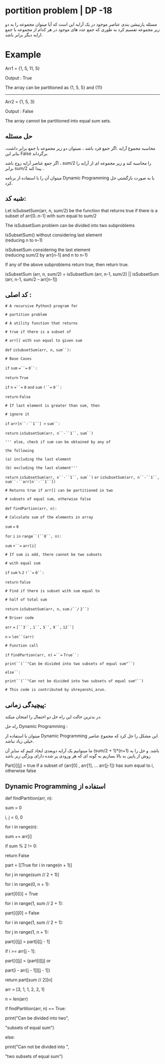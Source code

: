 # portition problem | DP -18


مسئله پارتیشن بندی عناصر موجود در یک آرایه این است که آیا می­توان مجموعه را به دو زیر مجموعه تقسیم کرد به طوری که جمع عدد های موجود در هر کدام از مجموعه با جمع ارایه دیگر برابر باشد.

# Example


Arr1 = {1, 5, 11, 5}

Output : True

The array can be partitioned as {1, 5, 5} and {11}

-----------------------------------------------------------------------------------------

Arr2 = {1, 5, 3}

Output : False

The array cannot be partitioned into equal sum sets.

## حل مسئله


 محاسبه مجموع آرایه .اگر جمع فرد باشد ، نمی­توان دو زیر مجموعه با جمع برابر داشت، بنابر این False برگرداند.

اگر جمع عناصر آرایه زوج باشد ، sum/2 را محاسبه کند و زیر مجموعه ای از آرایه را برابر sum/2 پیدا کند .

می­توان آن را با استفاده از برنامه Dynamic Programming یا به صورت بازگشتی حل کرد.

## شبه کد:

Let isSubsetSum(arr, n, sum/2) be the function that returns true if there is a subset of arr[0..n-1] with sum equal to sum/2

The isSubsetSum problem can be divided into two subproblems

IsSubsetSum() without considering last element  
(reducing n to n-1)

isSubsetSum considering the last element  
(reducing sum/2 by arr[n-1] and n to  n-1)

If any of the above subproblems return true,  then return true.

isSubsetSum (arr, n, sum/2)  =  isSubsetSum (arr, n-1, sum/2)  ||  isSubsetSum (arr, n-1, sum/2 – arr[n-1])

## کد اصلی :

   `# A recursive Python3 program for`

`# partition problem`

`# A utility function that returns`

`# true if there is a subset of`

`# arr[] with sun equal to given sum`

`def` `isSubsetSum(arr, n,` `sum``):`

`# Base Cases`

`if` `sum` `=``=` `0``:`

`return` `True`

`if` `n` `=``=` `0` `and` `sum` `!``=` `0``:`

`return` `False`

`# If last element is greater than sum, then`

`# ignore it`

`if` `arr[n``-``1``] >` `sum``:`

`return` `isSubsetSum(arr, n``-``1``,` `sum``)`

`''' else, check if sum can be obtained by any of`

`the following`

`(a) including the last element`

`(b) excluding the last element'''`

`return` `isSubsetSum(arr, n``-``1``,` `sum``)` `or` `isSubsetSum(arr, n``-``1``,` `sum``-``arr[n``-``1``])`

`# Returns true if arr[] can be partitioned in two`

`# subsets of equal sum, otherwise false`

`def` `findPartion(arr, n):`

`# Calculate sum of the elements in array`

`sum` `=` `0`

`for` `i` `in` `range``(``0``, n):`

`sum` `+``=` `arr[i]`

`# If sum is odd, there cannot be two subsets`

`# with equal sum`

`if` `sum` `%` `2` `!``=` `0``:`

`return` `false`

`# Find if there is subset with sum equal to`

`# half of total sum`

`return` `isSubsetSum(arr, n,` `sum` `/``/` `2``)`

`# Driver code`

`arr` `=` `[``3``,` `1``,` `5``,` `9``,` `12``]`

`n` `=` `len``(arr)`

`# Function call`

`if` `findPartion(arr, n)` `=``=` `True``:`

`print``(``"Can be divided into two subsets of equal sum"``)`

`else``:`

`print``(``"Can not be divided into two subsets of equal sum"``)`

`# This code is contributed by shreyanshi_arun.`
    

## پیچیدگی زمانی:



در بدترین حالت این راه حل دو احتمال را امتحان میکند.

راه حل Dynamic Programming :

میتوان با استفاده از Dynamic Programming این مشکل را حل کرد که مجموع عناصر خیلی زیاد نباشد.

ما میتوانیم یک آرایه دوبعدی ایجاد کنیم که سایز آن (sum/2 + 1)*(n+1) باشد.
و حل را به روش از پایین به بالا بسازیم به گونه ای که هر ورودی پر شده دارای ویژگی زیر باشد

Part[i][j] = true if  a  subset of {arr[0] , arr[1],  … arr[j-1]} has sum equal to i,  otherwise false
## Dynamic Programming استفاده از 

def  findPartition(arr, n):

sum = 0

i, j = 0, 0

  

for  i  in  range(n):

sum += arr[i]

  

if  sum % 2 != 0:

return  False

  

part = [[True  for  i  in  range(n + 1)]

for  j  in  range(sum // 2 + 1)]

  

for  i  in  range(0, n + 1):

part[0][i] = True

  

for  i  in  range(1, sum // 2 + 1):

part[i][0] = False

  

for  i  in  range(1, sum // 2 + 1):

  

for  j  in  range(1, n + 1):

part[i][j] = part[i][j - 1]

  

if  i >= arr[j - 1]:

part[i][j] = (part[i][j] or

part[i - arr[j - 1]][j - 1])

  

return  part[sum // 2][n]

  
  

arr = [3, 1, 1, 2, 2, 1]

n = len(arr)

  

if  findPartition(arr, n) == True:

print("Can be divided into two",

"subsets of equal sum")

else:

print("Can not be divided into ",

"two subsets of equal sum")


